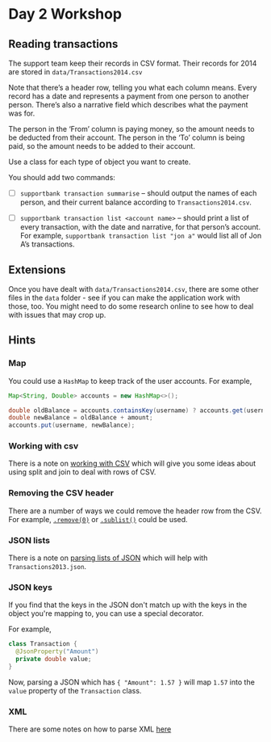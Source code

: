 # Day 2 Workshop

## Reading transactions

The support team keep their records in CSV format. Their records for 2014 are
stored in `data/Transactions2014.csv`

Note that there’s a header row, telling you what each column means. Every record
has a date and represents a payment from one person to another person. There’s
also a narrative field which describes what the payment was for.

The person in the ‘From’ column is paying money, so the amount needs to be
deducted from their account. The person in the ‘To’ column is being paid, so the
amount needs to be added to their account.

Use a class for each type of object you want to create.

You should add two commands:

- [ ] `supportbank transaction summarise` – should output the names of each
      person, and their current balance according to `Transactions2014.csv`.

- [ ] `supportbank transaction list <account name>` – should print a list of
      every transaction, with the date and narrative, for that person’s account.
      For example, `supportbank transaction list "jon a"` would list all of Jon
      A’s transactions.

## Extensions

Once you have dealt with `data/Transactions2014.csv`, there are some other files
in the `data` folder - see if you can make the application work with those, too.
You might need to do some research online to see how to deal with issues that
may crop up.

## Hints

### Map

You could use a `HashMap` to keep track of the user accounts. For example,

```java
Map<String, Double> accounts = new HashMap<>();

double oldBalance = accounts.containsKey(username) ? accounts.get(username) : 0.0;
double newBalance = oldBalance + amount;
accounts.put(username, newBalance);
```

### Working with csv

There is a note on
[working with CSV](https://tech-docs.corndel.com/java/file-io.html#csv) which
will give you some ideas about using split and join to deal with rows of CSV.

### Removing the CSV header

There are a number of ways we could remove the header row from the CSV. For
example,
[`.remove(0)`](https://tech-docs.corndel.com/java/lists.html#arraylist-methods)
or
[`.sublist()`](https://tech-docs.corndel.com/java/list-techniques.html#sublists)
could be used.

### JSON lists

There is a note on
[parsing lists of JSON](https://tech-docs.corndel.com/java/working-with-json.html#json-lists)
which will help with `Transactions2013.json`.

### JSON keys

If you find that the keys in the JSON don't match up with the keys in the object
you're mapping to, you can use a special decorator.

For example,

```java
class Transaction {
  @JsonProperty("Amount")
  private double value;
}
```

Now, parsing a JSON which has `{ "Amount": 1.57 }` will map `1.57` into the
`value` property of the `Transaction` class.

### XML

There are some notes on how to parse XML
[here](https://www.baeldung.com/java-xerces-dom-parsing)
